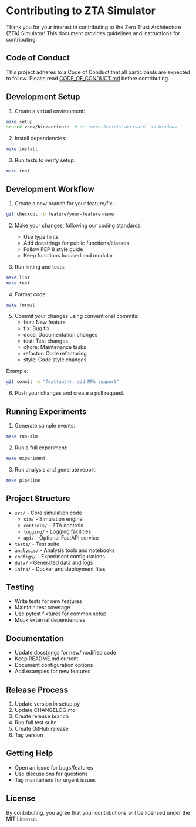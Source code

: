 # Contributing to ZTA Simulator

Thank you for your interest in contributing to the Zero Trust Architecture (ZTA) Simulator! This document provides guidelines and instructions for contributing.

## Code of Conduct

This project adheres to a Code of Conduct that all participants are expected to follow. Please read [CODE_OF_CONDUCT.md](CODE_OF_CONDUCT.md) before contributing.

## Development Setup

1. Create a virtual environment:
```bash
make setup
source venv/bin/activate  # or `venv\Scripts\activate` on Windows
```

2. Install dependencies:
```bash
make install
```

3. Run tests to verify setup:
```bash
make test
```

## Development Workflow

1. Create a new branch for your feature/fix:
```bash
git checkout -b feature/your-feature-name
```

2. Make your changes, following our coding standards:
   - Use type hints
   - Add docstrings for public functions/classes
   - Follow PEP 8 style guide
   - Keep functions focused and modular

3. Run linting and tests:
```bash
make lint
make test
```

4. Format code:
```bash
make format
```

5. Commit your changes using conventional commits:
   - feat: New feature
   - fix: Bug fix
   - docs: Documentation changes
   - test: Test changes
   - chore: Maintenance tasks
   - refactor: Code refactoring
   - style: Code style changes

Example:
```bash
git commit -m "feat(auth): add MFA support"
```

6. Push your changes and create a pull request.

## Running Experiments

1. Generate sample events:
```bash
make run-sim
```

2. Run a full experiment:
```bash
make experiment
```

3. Run analysis and generate report:
```bash
make pipeline
```

## Project Structure

- `src/` - Core simulation code
  - `sim/` - Simulation engine
  - `controls/` - ZTA controls
  - `logging/` - Logging facilities
  - `api/` - Optional FastAPI service
- `tests/` - Test suite
- `analysis/` - Analysis tools and notebooks
- `configs/` - Experiment configurations
- `data/` - Generated data and logs
- `infra/` - Docker and deployment files

## Testing

- Write tests for new features
- Maintain test coverage
- Use pytest fixtures for common setup
- Mock external dependencies

## Documentation

- Update docstrings for new/modified code
- Keep README.md current
- Document configuration options
- Add examples for new features

## Release Process

1. Update version in setup.py
2. Update CHANGELOG.md
3. Create release branch
4. Run full test suite
5. Create GitHub release
6. Tag version

## Getting Help

- Open an issue for bugs/features
- Use discussions for questions
- Tag maintainers for urgent issues

## License

By contributing, you agree that your contributions will be licensed under the MIT License.
